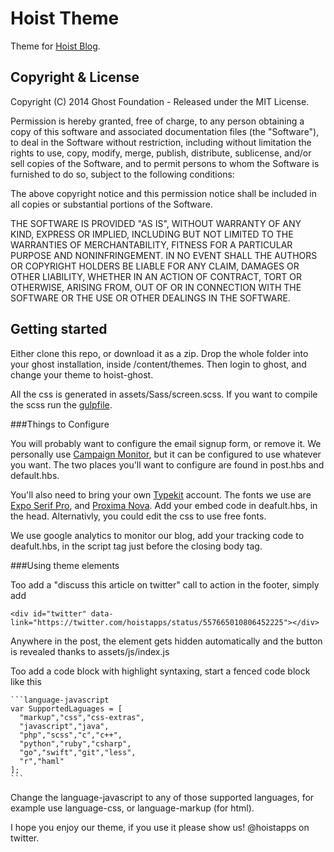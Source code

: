 # Hoist Theme

Theme for [Hoist Blog](https://www.hoist.io/blog).

## Copyright & License

Copyright (C) 2014 Ghost Foundation - Released under the MIT License.

Permission is hereby granted, free of charge, to any person obtaining a copy of this software and associated documentation files (the "Software"), to deal in the Software without restriction, including without limitation the rights to use, copy, modify, merge, publish, distribute, sublicense, and/or sell copies of the Software, and to permit persons to whom the Software is furnished to do so, subject to the following conditions:

The above copyright notice and this permission notice shall be included in all copies or substantial portions of the Software.

THE SOFTWARE IS PROVIDED "AS IS", WITHOUT WARRANTY OF ANY KIND, EXPRESS OR IMPLIED, INCLUDING BUT NOT LIMITED TO THE WARRANTIES OF MERCHANTABILITY, FITNESS FOR A PARTICULAR PURPOSE AND
NONINFRINGEMENT. IN NO EVENT SHALL THE AUTHORS OR COPYRIGHT HOLDERS BE LIABLE FOR ANY CLAIM, DAMAGES OR OTHER LIABILITY, WHETHER IN AN ACTION OF CONTRACT, TORT OR OTHERWISE, ARISING FROM, OUT OF OR IN CONNECTION WITH THE SOFTWARE OR THE USE OR OTHER DEALINGS IN THE SOFTWARE.

## Getting started

Either clone this repo, or download it as a zip. Drop the whole folder into your ghost installation, inside /content/themes. Then login to ghost, and change your theme to hoist-ghost.

All the css is generated in assets/Sass/screen.scss. If you want to compile the scss run the [gulpfile](http://gulpjs.com/).

###Things to Configure

You will probably want to configure the email signup form, or remove it. We personally use [Campaign Monitor](https://www.campaignmonitor.com/), but it can be configured to use whatever you want. The two places you'll want to configure are found in post.hbs and default.hbs.

You'll also need to bring your own [Typekit](https://typekit.com/) account. The fonts we use are [Expo Serif Pro](https://typekit.com/fonts/expo-serif-pro), and [Proxima Nova](https://typekit.com/fonts/proxima-nova). Add your embed code in deafult.hbs, in the head. Alternativly, you could edit the css to use free fonts.

We use google analytics to monitor our blog, add your tracking code to deafult.hbs, in the script tag just before the closing body tag.

###Using theme elements

Too add a "discuss this article on twitter" call to action in the footer, simply add 

    <div id="twitter" data-link="https://twitter.com/hoistapps/status/557665010806452225"></div>

Anywhere in the post, the element gets hidden automatically and the button is revealed thanks to assets/js/index.js

Too add a code block with highlight syntaxing, start a fenced code block like this

    ```language-javascript
    var SupportedLaguages = [
      "markup","css","css-extras",
      "javascript","java",
      "php","scss","c","c++",
      "python","ruby","csharp",
      "go","swift","git","less",
      "r","haml"
    ];
    ```
Change the language-javascript to any of those supported languages, for example use language-css, or language-markup (for html).

I hope you enjoy our theme, if you use it please show us! @hoistapps on twitter.

